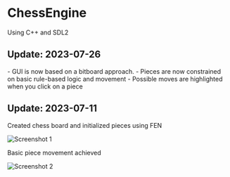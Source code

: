 ﻿# ChessEngine
Using C++ and SDL2

## Update: 2023-07-26
<p align="left">
   - GUI is now based on a bitboard approach.
   - Pieces are now constrained on basic rule-based logic and movement
   - Possible moves are highlighted when you click on a piece
</p>

## Update: 2023-07-11

<p align="left">
    Created chess board and initialized pieces using FEN
</p>
<p align="left">
    <img src="https://github.com/omarkham/ChessEngine/assets/95939886/d36773ef-6b72-48b3-b67d-2580b71c5706" alt="Screenshot 1" style="margin-right: 20px;">
</p>
<p align="left">
    Basic piece movement achieved
</p>
<p>
    <img src="https://github.com/omarkham/ChessEngine/assets/95939886/1cf0c819-f04a-449c-8639-31b8124a3653" alt="Screenshot 2">
</p>

